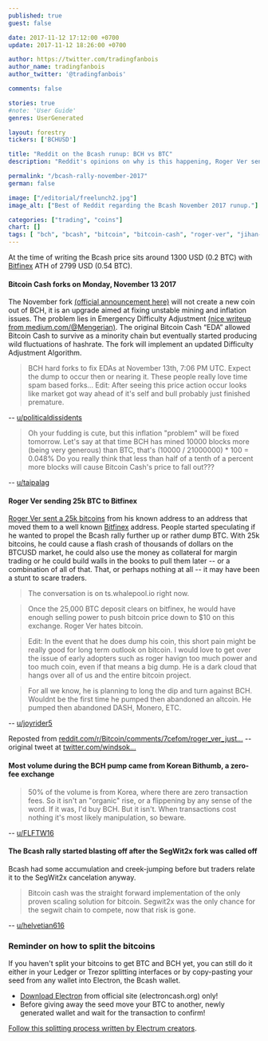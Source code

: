 ```yaml
---
published: true
guest: false

date: 2017-11-12 17:12:00 +0700
update: 2017-11-12 18:26:00 +0700

author: https://twitter.com/tradingfanbois
author_name: tradingfanbois
author_twitter: '@tradingfanbois'

comments: false

stories: true
#note: 'User Guide'
genres: UserGenerated

layout: forestry
tickers: ['BCHUSD']

title: "Reddit on the Bcash runup: BCH vs BTC"
description: "Reddit's opinions on why is this happening, Roger Ver sending 25k BTC to Bitfinex, Korean zero-fee volume."

permalink: "/bcash-rally-november-2017"
german: false

image: ["/editorial/freelunch2.jpg"]
image_alt: ["Best of Reddit regarding the Bcash November 2017 runup."]

categories: ["trading", "coins"]
chart: []
tags: [ "bch", "bcash", "bitcoin", "bitcoin-cash", "roger-ver", "jihan-wu"]
---
```


At the time of writing the Bcash price sits around 1300 USD (0.2 BTC) with [Bitfinex](https://www.bitfinex.com/?refcode=5egV78YtlC) ATH of 2799 USD (0.54 BTC).


#### Bitcoin Cash forks on Monday, November 13 2017

The November fork [(official announcement here)](https://www.bitcoinabc.org/november) will not create a new coin out of BCH, it is an upgrade aimed at fixing unstable mining and inflation issues. The problem lies in Emergency Difficulty Adjustment [(nice writeup from medium.com/@Mengerian)](https://medium.com/@Mengerian/bringing-stability-to-bitcoin-cash-difficulty-adjustments-eae8def0efa4). The original Bitcoin Cash “EDA” allowed Bitcoin Cash to survive as a minority chain but eventually started producing wild fluctuations of hashrate. The fork will implement an updated Difficulty Adjustment Algorithm.

> BCH hard forks to fix EDAs at November 13th, 7:06 PM UTC. Expect the dump to occur then or nearing it. These people really love time spam based forks... Edit: After seeing this price action occur looks like market got way ahead of it's self and bull probably just finished premature.

-- [u/politicaldissidents](https://www.reddit.com/r/BitcoinMarkets/comments/7cckz1/friendly_reminder_bch_has_a_50_increase_inflation/dpoz5xo/?utm_content=permalink&utm_medium=front&utm_source=reddit&utm_name=BitcoinMarkets)

> Oh your fudding is cute, but this inflation "problem" will be fixed tomorrow. Let's say at that time BCH has mined 10000 blocks more (being very generous) than BTC, that's (10000 / 21000000) * 100 = 0.048%
Do you really think that less than half of a tenth of a percent more blocks will cause Bitcoin Cash's price to fall out???

-- [u/taipalag](https://www.reddit.com/r/BitcoinMarkets/comments/7cckz1/friendly_reminder_bch_has_a_50_increase_inflation/dpp8fum/?utm_content=permalink&utm_medium=front&utm_source=reddit&utm_name=BitcoinMarkets)


#### Roger Ver sending 25k BTC to Bitfinex

[Roger Ver sent a 25k bitcoins](https://blockchair.com/bitcoin/address/16cou7Ht6WjTzuFyDBnht9hmvXytg6XdVT) from his known address to an address that moved them to a well known [Bitfinex](https://www.bitfinex.com/?refcode=5egV78YtlC) address. People started speculating if he wanted to propel the Bcash rally further up or rather dump BTC. With 25k bitcoins, he could cause a flash crash of thousands of dollars on the BTCUSD market, he could also use the money as collateral for margin trading or he could build walls in the books to pull them later -- or a combination of all of that. That, or perhaps nothing at all -- it may have been a stunt to scare traders.

> The conversation is on ts.whalepool.io right now.

> Once the 25,000 BTC deposit clears on bitfinex, he would have enough selling power to push bitcoin price down to $10 on this exchange. Roger Ver hates bitcoin.

> Edit: In the event that he does dump his coin, this short pain might be really good for long term outlook on bitcoin. I would love to get over the issue of early adopters such as roger havign too much power and too much coin, even if that means a big dump. He is a dark cloud that hangs over all of us and the entire bitcoin project.

> For all we know, he is planning to long the dip and turn against BCH. Wouldnt be the first time he pumped then abandoned an altcoin. He pumped then abandoned DASH, Monero, ETC.

-- [u/joyrider5](https://www.reddit.com/r/BitcoinMarkets/comments/7cd9yl/daily_discussion_sunday_november_12_2017/dpp9sb4/?utm_content=permalink&utm_medium=front&utm_source=reddit&utm_name=BitcoinMarkets)

Reposted from [reddit.com/r/Bitcoin/comments/7cefom/roger_ver_just...](https://www.reddit.com/r/Bitcoin/comments/7cefom/roger_ver_just_sent_25k_btc_to_bitfinex/) -- original tweet at [twitter.com/windsok...](https://twitter.com/windsok/status/929626408753627136)

#### Most volume during the BCH pump came from Korean Bithumb, a zero-fee exchange

> 50% of the volume is from Korea, where there are zero transaction fees. So it isn't an "organic" rise, or a flippening by any sense of the word. If it was, I'd buy BCH. But it isn't. When transactions cost nothing it's most likely manipulation, so beware.

-- [u/FLFTW16](https://www.reddit.com/r/BitcoinMarkets/comments/7bz7gp/what_is_fueling_the_current_bitcoin_cash_rally/dpnx221/?utm_content=permalink&utm_medium=front&utm_source=reddit&utm_name=BitcoinMarkets)

#### The Bcash rally started blasting off after the SegWit2x fork was called off

Bcash had some accumulation and creek-jumping before but traders relate it to the SegWit2x cancelation anyway.

> Bitcoin cash was the straight forward implementation of the only proven scaling solution for bitcoin. Segwit2x was the only chance for the segwit chain to compete, now that risk is gone.

-- [u/helvetian616](https://www.reddit.com/r/BitcoinMarkets/comments/7bz7gp/what_is_fueling_the_current_bitcoin_cash_rally/dplz7zc/?utm_content=permalink&utm_medium=front&utm_source=reddit&utm_name=BitcoinMarkets)

### Reminder on how to split the bitcoins

If you haven't split your bitcoins to get BTC and BCH yet, you can still do it either in your Ledger or Trezor splitting interfaces or by copy-pasting your seed from any wallet into Electron, the Bcash wallet.

* [Download Electron](https://electroncash.org/) from official site (electroncash.org) only!
* Before giving away the seed move your BTC to another, newly generated wallet and wait for the transaction to confirm!

[Follow this splitting process written by Electrum creators](https://electrum.org/bcc2.txt).
